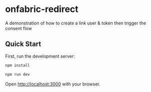# onfabric-redirect

A demonstration of how to create a link user &amp; token then trigger the consent flow

## Quick Start

First, run the development server:

```bash
npm install

npm run dev
```

Open [http://localhost:3000](http://localhost:3000) with your browser.